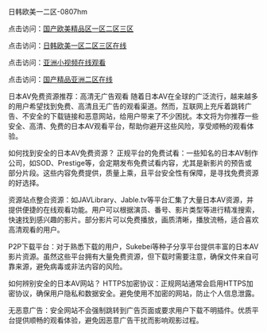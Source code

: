 日韩欧美一二区-0807hm

点击访问：<a href="https://heiliaoow5kzm.pages.dev">国产欧美精品区一区二区三区</a>

点击访问：<a href="https://heiliaowzu4ur.pages.dev">日韩欧美一区二区三区在线</a>

点击访问：<a href="https://heiliaoxqkkct.pages.dev">亚洲小视频在线观看</a>

点击访问：<a href="https://heiliaoxwd5i8.pages.dev">国产精品亚洲二区在线</a>

日本AV免费资源推荐：高清无广告观看
随着日本AV在全球的广泛流行，越来越多的用户希望找到免费、高清且无广告的观看渠道。然而，互联网上充斥着跳转广告、不安全的下载链接和恶意网站，给用户带来了不少困扰。本文将为你推荐一些安全、高清、免费的日本AV观看平台，帮助你避开这些风险，享受顺畅的观看体验。

如何找到安全的日本AV免费资源？
正规平台的免费试看：一些知名的日本AV制作公司，如SOD、Prestige等，会定期发布免费试看内容，尤其是新影片的预告或部分片段。这些内容免费提供，质量上乘，且平台安全性有保障，是寻找免费资源的好选择。

资源站点整合资源：如JAVLibrary、Jable.tv等平台汇集了大量日本AV资源，并提供便捷的在线观看功能。用户可以根据演员、番号、影片类型等进行精准搜索，快速找到感兴趣的影片。部分影片可以免费播放，画质清晰，播放流畅，适合喜欢高清观看的用户。

P2P下载平台：对于熟悉下载的用户，Sukebei等种子分享平台提供丰富的日本AV影片资源。虽然这些平台拥有大量免费资源，但下载时需要注意，确保文件来自可靠来源，避免病毒或非法内容的风险。

如何辨别安全的日本AV网站？
HTTPS加密协议：正规网站通常会启用HTTPS加密协议，确保用户隐私和数据安全。避免使用不加密的网站，防止个人信息泄露。

无恶意广告：安全网站不会强制跳转到广告页面或要求用户下载不明插件。优质平台提供顺畅的观看体验，避免因恶意广告干扰而影响观影过程。

<span style="display:none;">[Canonical link](https://github.com/july4562/45577 ）</span>
